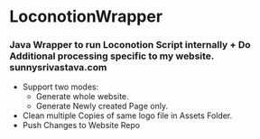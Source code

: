 # LoconotionWrapper

### Java Wrapper to run Loconotion Script internally + Do Additional processing specific to my website. sunnysrivastava.com


* Support two modes: 
  * Generate whole website.
  * Generate Newly created Page only.
* Clean multiple Copies of same logo file in Assets Folder.
* Push Changes to Website Repo
